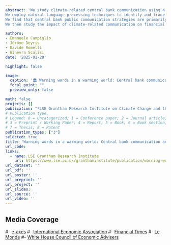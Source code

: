 ```yaml
---
abstract: 'We study climate-related central bank communication using a novel dataset containing 35,487 speeches delivered by 131 central banks from 1986 to 2023.
We employ natural language processing techniques to identify and trace the evolution of key climate-related narratives centred around (i) green finance, and (ii) climate-related financial risks.
We find that central bank public communication strategies are primarily driven by underlying institutional factors, rather than exposure to climate-related risks. 
We then study the impact of climate-related communication on financial market dynamics through both a portfolio and a firm-level analysis. We find that equity returns of green firms outperform those of dirty firms when central banks engage more frequently and intensely with climate-related topics.'

authors:
- Emanuele Campiglio
- Jérôme Deyris
- Davide Romelli
- Ginevra Scalisi
date: '2025-01-20'

highlight: false

image:
  caption: '🏛️ Warning words in a warming world: Central bank communication and climate change ♻'
  focal_point: ""
  preview_only: false

math: false
projects: []
publication: "*LSE Grantham Research Institute on Climate Change and the Environment*"
# Publication type.
# Legend: 0 = Uncategorized; 1 = Conference paper; 2 = Journal article;
# 3 = Preprint / Working Paper; 4 = Report; 5 = Book; 6 = Book section;
# 7 = Thesis; 8 = Patent
publication_types: ["3"]
selected: true
title: 'Warning words in a warming world: Central bank communication and climate change'
url_code: 
links:
  - name: LSE Grantham Research Institute
    url: https://www.lse.ac.uk/granthaminstitute/publication/warning-words-in-a-warming-world-central-bank-communication-and-climate-change
url_dataset: ''
url_pdf: ''
url_poster: ''
url_preprint: ''
url_project: ''
url_slides: 
url_source: ''
url_video: ''
---
```


## Media Coverage

#- [e-axes](https://e-axes.com/central-bank-independence-a-new-index-and-trends/)
#- [International Economic Association](https://www.iea-world.org/silence-is-golden-how-public-criticism-of-central-banks-can-backfire-for-leaders/)
#- [Financial Times](https://www.ft.com/content/7c2b87ba-ae72-4b89-bbe2-f9830264071f?accessToken=zwAGJzRG6cD4kc98K4e6rnJLidO74vmDAmQHHw.MEUCIQC6ZR2Myp9nq9qCiZjkNVG4XrGnbHWKueWIaUiven254gIgDAt_PaVJBbeald7ehpB7nst6D9M8bQFUjXjtBzxcf3g&sharetype=gift&token=779d1e4e-5e51-466c-8b92-de5dbcb68ff5)
#- [Le Monde](https://www.lemonde.fr/en/economy/article/2024/08/21/central-bankers-independence-is-under-growing-political-pressure_6719444_19.html)
#- [White House Council of Economic Advisers](https://www.whitehouse.gov/cea/written-materials/2024/05/22/the-importance-of-central-bank-independence/#_ftn1)